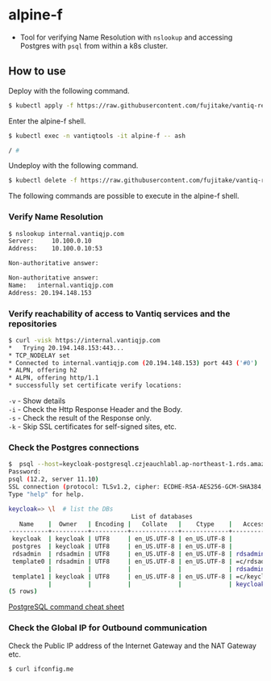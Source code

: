 # alpine-f
- Tool for verifying Name Resolution with `nslookup` and accessing Postgres with `psql` from within a k8s cluster.  

## How to use
Deploy with the following command.
```sh
$ kubectl apply -f https://raw.githubusercontent.com/fujitake/vantiq-related/main/vantiq-operations/conf/tools/alpine-f.yaml
```

Enter the alpine-f shell.
```sh
$ kubectl exec -n vantiqtools -it alpine-f -- ash

/ #
```

Undeploy with the following command.  
```sh
$ kubectl delete -f https://raw.githubusercontent.com/fujitake/vantiq-related/main/vantiq-operations/conf/tools/alpine-f.yaml
```

The following commands are possible to execute in the alpine-f shell.  

### Verify Name Resolution

```sh
$ nslookup internal.vantiqjp.com
Server:		10.100.0.10
Address:	10.100.0.10:53

Non-authoritative answer:

Non-authoritative answer:
Name:	internal.vantiqjp.com
Address: 20.194.148.153
```

### Verify reachability of access to Vantiq services and the repositories

```sh
$ curl -visk https://internal.vantiqjp.com
*   Trying 20.194.148.153:443...
* TCP_NODELAY set
* Connected to internal.vantiqjp.com (20.194.148.153) port 443 ('#0')
* ALPN, offering h2
* ALPN, offering http/1.1
* successfully set certificate verify locations:
```
`-v` - Show details  
`-i` - Check the Http Response Header and the Body.  
`-s` - Check the result of the Response only.  
`-k` - Skip SSL certificates for self-signed sites, etc.



### Check the Postgres connections

```sh
$  psql --host=keycloak-postgresql.czjeauchlabl.ap-northeast-1.rds.amazonaws.com --username=keycloak --password --dbname=keycloak
Password:
psql (12.2, server 11.10)
SSL connection (protocol: TLSv1.2, cipher: ECDHE-RSA-AES256-GCM-SHA384, bits: 256, compression: off)
Type "help" for help.

keycloak=> \l  # list the DBs
                                  List of databases
   Name    |  Owner   | Encoding |   Collate   |    Ctype    |   Access privileges   
-----------+----------+----------+-------------+-------------+-----------------------
 keycloak  | keycloak | UTF8     | en_US.UTF-8 | en_US.UTF-8 |
 postgres  | keycloak | UTF8     | en_US.UTF-8 | en_US.UTF-8 |
 rdsadmin  | rdsadmin | UTF8     | en_US.UTF-8 | en_US.UTF-8 | rdsadmin=CTc/rdsadmin
 template0 | rdsadmin | UTF8     | en_US.UTF-8 | en_US.UTF-8 | =c/rdsadmin          +
           |          |          |             |             | rdsadmin=CTc/rdsadmin
 template1 | keycloak | UTF8     | en_US.UTF-8 | en_US.UTF-8 | =c/keycloak          +
           |          |          |             |             | keycloak=CTc/keycloak
(5 rows)
```
[PostgreSQL command cheat sheet](https://titanwolf.org/Network/Articles/Article?AID=16a58645-233a-41b8-a479-45b573ee1061#gsc.tab=0)


### Check the Global IP for Outbound communication
Check the Public IP address of the Internet Gateway and the NAT Gateway etc.
```sh
$ curl ifconfig.me
```
